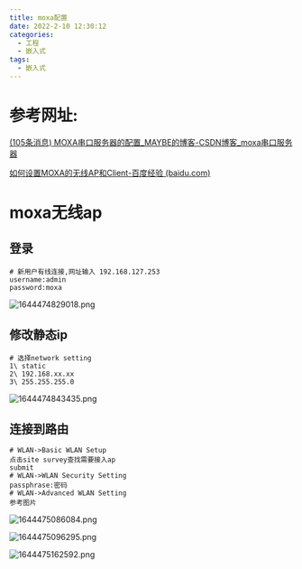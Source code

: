 ```yaml
---
title: moxa配置
date: 2022-2-10 12:30:12
categories:
  - 工程
  - 嵌入式
tags:
  - 嵌入式
---
```


# 参考网址:

 [(105条消息) MOXA串口服务器的配置_MAYBE的博客-CSDN博客_moxa串口服务器](https://blog.csdn.net/menshu1892/article/details/72630830?ops_request_misc=%7B%22request%5Fid%22%3A%22164428386616780269899340%22%2C%22scm%22%3A%2220140713.130102334..%22%7D&request_id=164428386616780269899340&biz_id=0&utm_medium=distribute.pc_search_result.none-task-blog-2~all~baidu_landing_v2~default-3-72630830.pc_search_result_control_group&utm_term=moxa&spm=1018.2226.3001.4187) 

 [如何设置MOXA的无线AP和Client-百度经验 (baidu.com)](https://jingyan.baidu.com/article/295430f18d15490c7e0050c6.html) 

# moxa无线ap

## 登录

```shell
# 新用户有线连接,网址输入 192.168.127.253
username:admin
password:moxa
```

![1644474829018.png](https://s2.loli.net/2022/02/10/NPCF2clJebBoRr7.png)

## 修改静态ip

```shell
# 选择network setting
1\ static
2\ 192.168.xx.xx
3\ 255.255.255.0
```

![1644474843435.png](https://s2.loli.net/2022/02/10/jzrA5b9vkLxCt7o.png)

## 连接到路由

```shell
# WLAN->Basic WLAN Setup
点击site survey查找需要接入ap
submit
# WLAN->WLAN Security Setting
passphrase:密码
# WLAN->Advanced WLAN Setting
参考图片
```

![1644475086084.png](https://s2.loli.net/2022/02/10/vp4QtkeC3OqjEiT.png)

![1644475096295.png](https://s2.loli.net/2022/02/10/zlpNQokyeBbt24r.png)

![1644475162592.png](https://s2.loli.net/2022/02/10/qr8eCUHAPXTztnl.png)